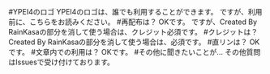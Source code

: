 #YPEI4のロゴ
YPEI4のロゴは、誰でも利用することができます。
ですが、利用前に、こちらをお読みください。
#再配布は？
OKです。
ですが、Created By RainKasaの部分を消して使う場合は、クレジット必須です。
#クレジットは？
Created By RainKasaの部分を消して使う場合は、必須です。
#直リンは？
OKです。
#文章内での利用は？
OKです。
#その他に聞きたいことが...
その他質問はIssuesで受け付けております。
